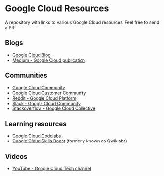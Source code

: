# Google Cloud Resources

A repository with links to various Google Cloud resources. Feel free to send a
PR!

## Blogs

* [Google Cloud Blog](https://cloud.google.com/blog/)
* [Medium - Google Cloud publication](https://medium.com/google-cloud)

## Communities

* [Google Cloud Community](https://www.googlecloudcommunity.com/gc/Google-Cloud/ct-p/google-cloud)
* [Google Cloud Customer Community](https://community.c2cglobal.com/)
* [Reddit - Google Cloud Platform](https://www.reddit.com/r/googlecloud/)
* [Slack - Google Cloud Community](https://googlecloud-community.slack.com/)
* [Stackoverflow - Google Cloud Collective](https://stackoverflow.com/collectives/google-cloud)

## Learning resources

* [Google Cloud Codelabs](https://codelabs.developers.google.com/?category=cloud)
* [Google Cloud Skills Boost](https://googlecloud.qwiklabs.com/) (formerly known
  as Qwiklabs)

## Videos

* [YouTube - Google Cloud Tech channel](https://www.youtube.com/@googlecloudtech)